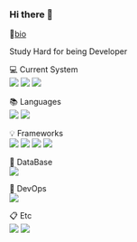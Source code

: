 ### Hi there 👋

🔗[bio](https://www.canva.com/design/DAF6IMYajew/t_1yAQhqx-U-L7jaCVKJHw/edit?utm_content=DAF6IMYajew&utm_campaign=designshare&utm_medium=link2&utm_source=sharebutton)<br>

Study Hard for being Developer <br>


💻 Current System<br>
<img src="https://img.shields.io/badge/mac%20os-000000?style=for-the-badge&logo=macos&logoColor=F0F0F0">
<img src="https://img.shields.io/badge/IntelliJIDEA-000000.svg?style=for-the-badge&logo=intellij-idea&logoColor=white)">
<img src="https://img.shields.io/badge/Visual%20Studio%20Code-0078d7.svg?style=for-the-badge&logo=visual-studio-code&logoColor=white">

📚 Languages <br>
<img src="https://img.shields.io/badge/java-007396?style=for-the-badge&logo=OpenJDK&logoColor=white">
<img src="https://img.shields.io/badge/python-3776AB?style=for-the-badge&logo=python&logoColor=white">


💡 Frameworks <br>
<img src="https://img.shields.io/badge/spring boot-6DB33F?style=for-the-badge&logo=springboot&logoColor=white">
<img src="https://img.shields.io/badge/PyTorch-%23EE4C2C.svg?style=for-the-badge&logo=PyTorch&logoColor=white">
<img src="https://img.shields.io/badge/TensorFlow-%23FF6F00.svg?style=for-the-badge&logo=TensorFlow&logoColor=white">
<img src="https://img.shields.io/badge/flask-%23000.svg?style=for-the-badge&logo=flask&logoColor=white">

📁 DataBase <br>
<img src="https://img.shields.io/badge/mysql-4479A1?style=for-the-badge&logo=mysql&logoColor=white">


📌 DevOps <br>
<img src="https://img.shields.io/badge/docker-2496ED?style=for-the-badge&logo=docker&logoColor=white">


📋 Etc <br>
<img src="https://img.shields.io/badge/Amazon%20EC2-FF9900?style=for-the-badge&logo=Amazon%20EC2&logoColor=white">
<img src="https://img.shields.io/badge/Amazon%20S3-569A31?style=for-the-badge&logo=Amazon%20S3&logoColor=white"> 
